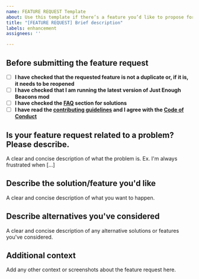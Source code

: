 ```yaml
---
name: FEATURE REQUEST Template
about: Use this template if there’s a feature you’d like to propose for the project.
title: "[FEATURE REQUEST] Brief description"
labels: enhancement
assignees: ''

---
```


## Before submitting the feature request

- [ ] **I have checked that the requested feature is not a duplicate or, if it is, it needs to be reopened**
- [ ] **I have checked that I am running the latest version of Just Enough Beacons mod**
- [ ] **I have checked the [FAQ](https://github.com/CERBON-MODS/Just-Enough-Beacons/blob/master/FAQ.md) section for solutions**
- [ ] **I have read the [contributing guidelines](https://github.com/CERBON-MODS/Just-Enough-Beacons/blob/master/CONTRIBUTING.md#feature-requests) and I agree with the [Code of Conduct](https://github.com/CERBON-MODS/Just-Enough-Beacons/blob/master/CODE_OF_CONDUCT.md)**

## Is your feature request related to a problem? Please describe.

A clear and concise description of what the problem is. Ex. I'm always frustrated when [...]

## Describe the solution/feature you'd like

A clear and concise description of what you want to happen.

## Describe alternatives you've considered
A clear and concise description of any alternative solutions or features you've considered.

## Additional context
Add any other context or screenshots about the feature request here.
